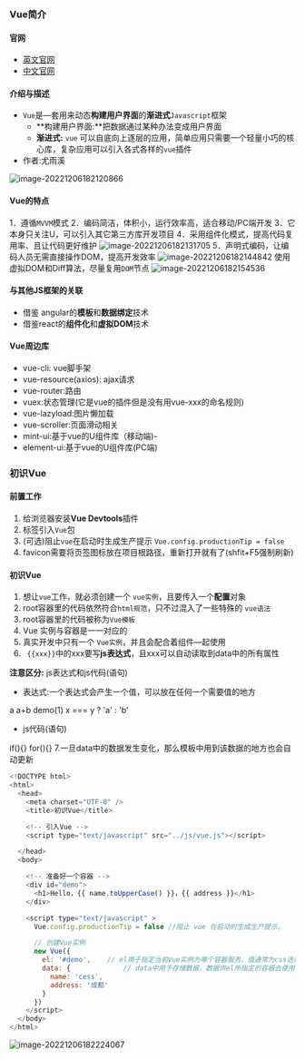 ### Vue简介
#### 官网

- [英文官网](https://vuejs.org/)
- [中文官网](https://cn.vuejs.org/)
#### 介绍与描述

-  `Vue`是—套用来动态**构建用户界面**的**渐进式**`Javascript`框架
   - **构建用户界面:**把数据通过某种办法变成用户界面
   - **渐进式:** `vue` 可以自底向上逐层的应用，简单应用只需要一个轻量小巧的核心库，复杂应用可以引入各式各样的`vue`插件
- 作者:尤雨溪

![image-20221206182120866](https://october-x-image-host.oss-cn-hangzhou.aliyuncs.com/markdown-imgsimage-20221206182120866.png)
#### Vue的特点
1．遵循`MVVM`模式
2．编码简洁，体积小，运行效率高，适合移动/PC端开发
3．它本身只关注U，可以引入其它第三方库开发项目
4．采用组件化模式，提高代码复用率、且让代码更好维护
![image-20221206182131705](https://october-x-image-host.oss-cn-hangzhou.aliyuncs.com/markdown-imgsimage-20221206182131705.png)
5．声明式编码，让编码人员无需直接操作DOM，提高开发效率
![image-20221206182144842](https://october-x-image-host.oss-cn-hangzhou.aliyuncs.com/markdown-imgsimage-20221206182144842.png)
使用虚拟DOM和Diff算法，尽量复用`DOM`节点
![image-20221206182154536](https://october-x-image-host.oss-cn-hangzhou.aliyuncs.com/markdown-imgsimage-20221206182154536.png)

#### 与其他JS框架的关联

- 借鉴 angular的**模板**和**数据绑定**技术
- 借鉴react的**组件化**和**虚拟DOM**技术
#### Vue周边库

-  vue-cli: vue脚手架
-  vue-resource(axios): ajax请求
-  vue-router:路由
- vuex:状态管理(它是vue的插件但是没有用vue-xxx的命名规则)
-  vue-lazyload:图片懒加载
-  vue-scroller:页面滑动相关
- mint-ui:基于vue的U组件库（移动端)-
- element-ui:基于vue的U组件库(PC端)

### 初识Vue
#### 前置工作

1. 给浏览器安装**Vue Devtools**插件
2. 标签引入`Vue`包
3. (可选)阻止`vue`在启动时生成生产提示 `Vue.config.productionTip = false`
4.  favicon需要将页签图标放在项目根路径，重新打开就有了(shfit+F5强制刷新)
#### 初识Vue

1. 想让`vue`工作，就必须创建一个 `vue实例`，且要传入一个**配置**对象
2.  root容器里的代码依然符合`html规范`，只不过混入了一些特殊的 `vue语法`
3.  root容器里的代码被称为`Vue模板`
4.  Vue 实例与容器是一一对应的
5. 真实开发中只有一个 `Vue实例`，并且会配合着组件—起使用
6. ` {{xxx}}`中的xxx要写**js表达式**，且xxx可以自动读取到data中的所有属性

**注意区分:** js表达式和js代码(语句)

   - 表达式:一个表达式会产生一个值，可以放在任何一个需要值的地方

a    a+b    demo(1)    x === y ? 'a' : 'b'

   - js代码(语句)

if(){}        for(){}
7.一旦data中的数据发生变化，那么模板中用到该数据的地方也会自动更新

```javascript
<!DOCTYPE html>
<html>
  <head>
    <meta charset="UTF-8" />
    <title>初识Vue</title>

    <!-- 引入Vue -->
    <script type="text/javascript" src="../js/vue.js"></script>

  </head>
  <body>

    <!-- 准备好一个容器 -->
    <div id="demo">
      <h1>Hello，{{ name.toUpperCase() }}，{{ address }}</h1>
    </div>

    <script type="text/javascript" >
      Vue.config.productionTip = false //阻止 vue 在启动时生成生产提示。

      // 创建Vue实例
      new Vue({
        el: '#demo',	// el用于指定当前Vue实例为哪个容器服务，值通常为css选择器字符串
        data: { 			// data中用于存储数据，数据供el所指定的容器去使用，值暂时先写成一个对象
          name: 'cess',
          address: '成都'
        }
      })
    </script>
  </body>
</html>
```
![image-20221206182224067](https://october-x-image-host.oss-cn-hangzhou.aliyuncs.com/markdown-imgsimage-20221206182224067.png)
